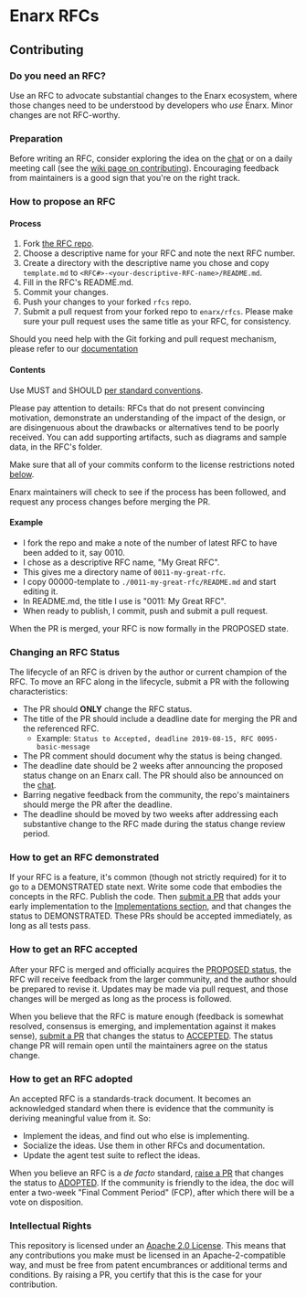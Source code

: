 # Enarx RFCs

## Contributing

### Do you need an RFC?

Use an RFC to advocate substantial changes to the Enarx ecosystem, where
those changes need to be understood by developers who *use* Enarx. Minor
changes are not RFC-worthy.

### Preparation

Before writing an RFC, consider exploring the idea on the
[chat](https://chat.enarx.dev) or on a daily meeting call (see the [wiki page on
contributing](https://github.com/enarx/enarx/wiki/How-to-contribute)).
Encouraging feedback from maintainers is a good sign that you're on the right
track.

### How to propose an RFC

#### Process

1. Fork [the RFC repo](https://github.com/enarx/rfcs).
2. Choose a descriptive name for your RFC and note the next RFC number.
3. Create a directory with the descriptive name you chose and copy
   `template.md` to `<RFC#>-<your-descriptive-RFC-name>/README.md`.
4. Fill in the RFC's README.md.
5. Commit your changes.
6. Push your changes to your forked `rfcs` repo.
7. Submit a pull request from your forked repo to `enarx/rfcs`. Please make 
   sure your pull request uses the same title as your RFC, for consistency.

Should you need help with the Git forking and pull request mechanism, please
refer to our
[documentation](https://github.com/enarx/enarx/wiki/How-to-contribute:-Pull-Request-process)

#### Contents

Use MUST and SHOULD [per standard conventions](https://tools.ietf.org/html/rfc2119).

Please pay attention to details: RFCs that do not present convincing
motivation, demonstrate an understanding of the impact of the design, or are
disingenuous about the drawbacks or alternatives tend to be poorly received.
You can add supporting artifacts, such as diagrams and sample data, in the
RFC's folder.

Make sure that all of your commits conform to the license restrictions noted
[below](#intellectual-rights).

Enarx maintainers will check to see if the process has been followed, and
request any process changes before merging the PR.

#### Example
- I fork the repo and make a note of the number of latest RFC to have been
 added to it, say 0010.
- I chose as a descriptive RFC name, "My Great RFC".
- This gives me a directory name of `0011-my-great-rfc`.
- I copy 00000-template to `./0011-my-great-rfc/README.md` and start editing it.
- In README.md, the title I use is "0011: My Great RFC".
- When ready to publish, I commit, push and submit a pull request.


When the PR is merged, your RFC is now formally in the PROPOSED state.

### Changing an RFC Status

The lifecycle of an RFC is driven by the author or current champion of the 
RFC. To move an RFC along in the lifecycle, submit a PR with the following
characteristics:

- The PR should __ONLY__ change the RFC status.
- The title of the PR should include a deadline date for merging the PR and the referenced RFC.
  - Example: `Status to Accepted, deadline 2019-08-15, RFC 0095-basic-message`
- The PR comment should document why the status is being changed.
- The deadline date should be 2 weeks after announcing the proposed status
  change on an Enarx call. The PR should also be announced on the [chat](https://chat.enarx.dev).
- Barring negative feedback from the community, the repo's maintainers should
  merge the PR after the deadline.
- The deadline should be moved by two weeks after addressing each substantive
  change to the RFC made during the status change review period.


### How to get an RFC demonstrated

If your RFC is a feature, it's common (though not strictly required) for it to
go to a DEMONSTRATED state next. Write some code that embodies the concepts in
the RFC. Publish the code. Then [submit a PR](#changing-an-rfc-status) that adds
your early implementation to the [Implementations
section](/00000-template.md#implementations), and that changes the status to
DEMONSTRATED. These PRs should be accepted immediately, as long as all tests
pass.

### How to get an RFC accepted

After your RFC is merged and officially acquires the [PROPOSED status](
README.md#status--proposed), the RFC will receive feedback from the larger
community, and the author should be prepared to revise it. Updates may be made
via pull request, and those changes will be merged as long as the process is
followed.

When you believe that the RFC is mature enough (feedback is somewhat resolved,
consensus is emerging, and implementation against it makes sense), [submit a
PR](#changing-an-rfc-status) that changes the status to
[ACCEPTED](README.md#status--accepted). The status change PR will remain open
until the maintainers agree on the status change.

### How to get an RFC adopted

An accepted RFC is a standards-track document. It becomes an acknowledged
standard when there is evidence that the community is deriving meaningful
value from it. So:

- Implement the ideas, and find out who else is implementing.
- Socialize the ideas. Use them in other RFCs and documentation.
- Update the agent test suite to reflect the ideas.

When you believe an RFC is a _de facto_ standard, [raise a PR](#changing-an-rfc-status)
that changes the status to [ADOPTED](README.md#status--adopted).  If the
community is friendly to the idea, the doc will enter a two-week
"Final Comment Period" (FCP), after which there will be a vote on disposition.

### Intellectual Rights

This repository is licensed under an [Apache 2.0 License](LICENSE). This means
that any contributions you make must be licensed in an Apache-2-compatible way,
and must be free from patent encumbrances or additional terms and conditions. By
raising a PR, you certify that this is the case for your contribution.
